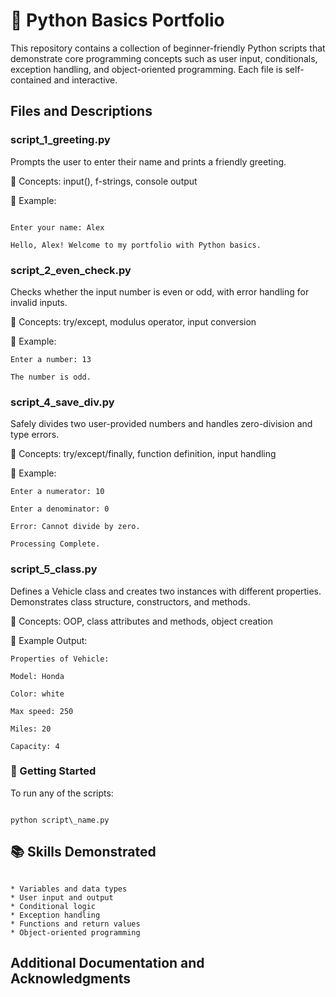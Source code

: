 # 🐍 Python Basics Portfolio



This repository contains a collection of beginner-friendly Python scripts that demonstrate core programming concepts such as user input, conditionals, exception handling, and object-oriented programming. Each file is self-contained and interactive.



## Files and Descriptions



### script\_1\_greeting.py



Prompts the user to enter their name and prints a friendly greeting.

📎 Concepts: input(), f-strings, console output

🧪 Example:



```

Enter your name: Alex

Hello, Alex! Welcome to my portfolio with Python basics.

```



### script\_2\_even\_check.py



Checks whether the input number is even or odd, with error handling for invalid inputs.

📎 Concepts: try/except, modulus operator, input conversion

🧪 Example:



```
Enter a number: 13

The number is odd.
```



### script\_4\_save\_div.py



Safely divides two user-provided numbers and handles zero-division and type errors.

📎 Concepts: try/except/finally, function definition, input handling

🧪 Example:



```
Enter a numerator: 10

Enter a denominator: 0

Error: Cannot divide by zero.

Processing Complete.
```



### script\_5\_class.py



Defines a Vehicle class and creates two instances with different properties. Demonstrates class structure, constructors, and methods.

📎 Concepts: OOP, class attributes and methods, object creation

🧪 Example Output:



```
Properties of Vehicle: 

Model: Honda

Color: white

Max speed: 250

Miles: 20

Capacity: 4
```



### 🚀 Getting Started



To run any of the scripts:



```

python script\_name.py

```



## 📚 Skills Demonstrated



```

* Variables and data types
* User input and output
* Conditional logic
* Exception handling
* Functions and return values
* Object-oriented programming

```





## Additional Documentation and Acknowledgments





